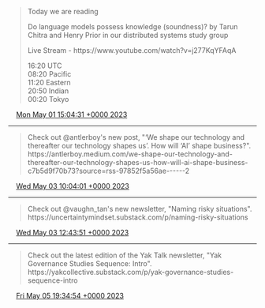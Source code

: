 > Today we are reading   
>   
> Do language models possess knowledge \(soundness\)? by Tarun Chitra and Henry Prior in our distributed systems study group  
>   
> Live Stream \- https://www\.youtube\.com/watch?v\=j277KqYFAqA  
>   
> 16:20 UTC  
> 08:20 Pacific  
> 11:20 Eastern  
> 20:50 Indian  
> 00:20 Tokyo

<img src="../../media/tweet.ico" width="12" /> [Mon May 01 15:04:31 +0000 2023](https://twitter.com/yak_collective/status/1653052789134614561)

----

> Check out @antlerboy's new post, "‘We shape our technology and thereafter our technology shapes us’\. How will ‘AI’ shape business?"\. https://antlerboy\.medium\.com/we\-shape\-our\-technology\-and\-thereafter\-our\-technology\-shapes\-us\-how\-will\-ai\-shape\-business\-c7b5d9f70b73?source\=rss\-97852f5a56ae\-\-\-\-\-\-2

<img src="../../media/tweet.ico" width="12" /> [Wed May 03 10:04:01 +0000 2023](https://twitter.com/yak_collective/status/1653701941942263809)

----

> Check out @vaughn\_tan's new newsletter, "Naming risky situations"\. https://uncertaintymindset\.substack\.com/p/naming\-risky\-situations

<img src="../../media/tweet.ico" width="12" /> [Wed May 03 12:43:51 +0000 2023](https://twitter.com/yak_collective/status/1653742163623301121)

----

> Check out the latest edition of the Yak Talk newsletter, "Yak Governance Studies Sequence: Intro"\. https://yakcollective\.substack\.com/p/yak\-governance\-studies\-sequence\-intro

<img src="../../media/tweet.ico" width="12" /> [Fri May 05 19:34:54 +0000 2023](https://twitter.com/yak_collective/status/1654570382475644928)